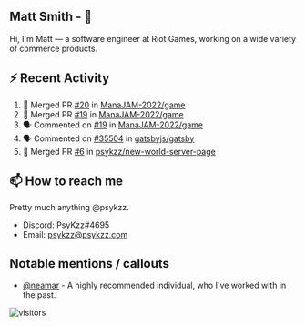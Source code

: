 <!--
[![PsyKzz's github stats](https://github-readme-stats.vercel.app/api?username=psykzz&show_icons=true)](https://github.com/anuraghazra/github-readme-stats)
-->

## Matt Smith - 👋
Hi, I'm Matt — a software engineer at Riot Games, working on a wide variety of commerce products.

## ⚡ Recent Activity

<!--START_SECTION:activity-->
1. 🎉 Merged PR [#20](https://github.com/ManaJAM-2022/game/pull/20) in [ManaJAM-2022/game](https://github.com/ManaJAM-2022/game)
2. 🎉 Merged PR [#19](https://github.com/ManaJAM-2022/game/pull/19) in [ManaJAM-2022/game](https://github.com/ManaJAM-2022/game)
3. 🗣 Commented on [#19](https://github.com/ManaJAM-2022/game/issues/19) in [ManaJAM-2022/game](https://github.com/ManaJAM-2022/game)
4. 🗣 Commented on [#35504](https://github.com/gatsbyjs/gatsby/issues/35504) in [gatsbyjs/gatsby](https://github.com/gatsbyjs/gatsby)
5. 🎉 Merged PR [#6](https://github.com/psykzz/new-world-server-page/pull/6) in [psykzz/new-world-server-page](https://github.com/psykzz/new-world-server-page)
<!--END_SECTION:activity-->


## 📫 How to reach me

Pretty much anything @psykzz.

- Discord: PsyKzz#4695
- Email: psykzz@psykzz.com


## Notable mentions / callouts

 - [@neamar](https://github.com/neamar) - A highly recommended individual, who I've worked with in the past.


![visitors](https://visitor-badge.glitch.me/badge?page_id=psykzz/psykzz)


